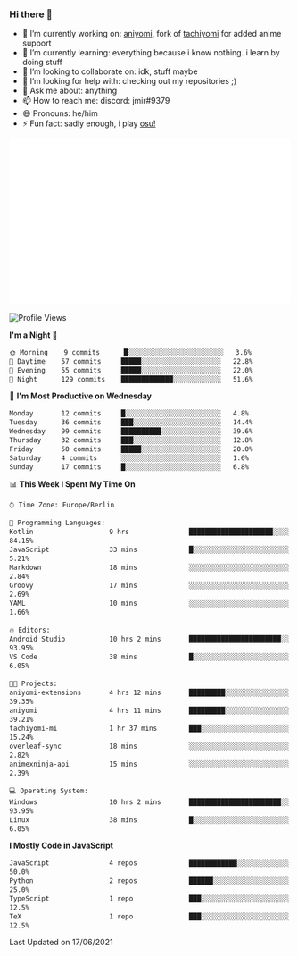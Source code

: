 ### Hi there 👋



<!--
**jmir1/jmir1** is a ✨ _special_ ✨ repository because its `README.md` (this file) appears on your GitHub profile.

Here are some ideas to get you started:
-->
- 🔭 I’m currently working on: [aniyomi](https://github.com/jmir1/aniyomi), fork of [tachiyomi](https://github.com/tachiyomiorg/tachiyomi) for added anime support
- 🌱 I’m currently learning: everything because i know nothing. i learn by doing stuff
- 👯 I’m looking to collaborate on: idk, stuff maybe
- 🤔 I’m looking for help with: checking out my repositories ;)
- 💬 Ask me about: anything
- 📫 How to reach me: discord: jmir#9379
- 😄 Pronouns: he/him
- ⚡ Fun fact: sadly enough, i play [osu!](https://osu.ppy.sh/users/18018426)
<div>
	<p align="center">
		<img src="https://github.com/jmir1/github-stats/blob/master/generated/overview.svg">
	</p>
</div>

<!--START_SECTION:waka-->
![Profile Views](http://img.shields.io/badge/Profile%20Views-13-blue)

**I'm a Night 🦉** 

```text
🌞 Morning    9 commits      █░░░░░░░░░░░░░░░░░░░░░░░░   3.6% 
🌆 Daytime    57 commits     █████░░░░░░░░░░░░░░░░░░░░   22.8% 
🌃 Evening    55 commits     █████░░░░░░░░░░░░░░░░░░░░   22.0% 
🌙 Night      129 commits    █████████████░░░░░░░░░░░░   51.6%

```
📅 **I'm Most Productive on Wednesday** 

```text
Monday       12 commits     █░░░░░░░░░░░░░░░░░░░░░░░░   4.8% 
Tuesday      36 commits     ███░░░░░░░░░░░░░░░░░░░░░░   14.4% 
Wednesday    99 commits     ██████████░░░░░░░░░░░░░░░   39.6% 
Thursday     32 commits     ███░░░░░░░░░░░░░░░░░░░░░░   12.8% 
Friday       50 commits     █████░░░░░░░░░░░░░░░░░░░░   20.0% 
Saturday     4 commits      ░░░░░░░░░░░░░░░░░░░░░░░░░   1.6% 
Sunday       17 commits     █░░░░░░░░░░░░░░░░░░░░░░░░   6.8%

```


📊 **This Week I Spent My Time On** 

```text
⌚︎ Time Zone: Europe/Berlin

💬 Programming Languages: 
Kotlin                   9 hrs               █████████████████████░░░░   84.15% 
JavaScript               33 mins             █░░░░░░░░░░░░░░░░░░░░░░░░   5.21% 
Markdown                 18 mins             ░░░░░░░░░░░░░░░░░░░░░░░░░   2.84% 
Groovy                   17 mins             ░░░░░░░░░░░░░░░░░░░░░░░░░   2.69% 
YAML                     10 mins             ░░░░░░░░░░░░░░░░░░░░░░░░░   1.66%

🔥 Editors: 
Android Studio           10 hrs 2 mins       ███████████████████████░░   93.95% 
VS Code                  38 mins             █░░░░░░░░░░░░░░░░░░░░░░░░   6.05%

🐱‍💻 Projects: 
aniyomi-extensions       4 hrs 12 mins       █████████░░░░░░░░░░░░░░░░   39.35% 
aniyomi                  4 hrs 11 mins       █████████░░░░░░░░░░░░░░░░   39.21% 
tachiyomi-mi             1 hr 37 mins        ███░░░░░░░░░░░░░░░░░░░░░░   15.24% 
overleaf-sync            18 mins             ░░░░░░░░░░░░░░░░░░░░░░░░░   2.82% 
animexninja-api          15 mins             ░░░░░░░░░░░░░░░░░░░░░░░░░   2.39%

💻 Operating System: 
Windows                  10 hrs 2 mins       ███████████████████████░░   93.95% 
Linux                    38 mins             █░░░░░░░░░░░░░░░░░░░░░░░░   6.05%

```

**I Mostly Code in JavaScript** 

```text
JavaScript               4 repos             ████████████░░░░░░░░░░░░░   50.0% 
Python                   2 repos             ██████░░░░░░░░░░░░░░░░░░░   25.0% 
TypeScript               1 repo              ███░░░░░░░░░░░░░░░░░░░░░░   12.5% 
TeX                      1 repo              ███░░░░░░░░░░░░░░░░░░░░░░   12.5%

```



 Last Updated on 17/06/2021
<!--END_SECTION:waka-->

